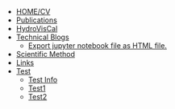 - [HOME/CV]()
- [Publications](Publications/)
- [HydroVisCal](HydroVisCal/)
- [Technical Blogs](TechnicalBlog/)
    - [Export jupyter notebook file as HTML file.](TechnicalBlog/exportIpynbAsHTML)
- [Scientific Method](ScientificMethod/)
- [Links](Links/)
- [Test](#)
    * [Test Info](Test/README.md)
    * [Test1](Test/guide.md)
    * [Test2](Test/GBW.md)


<!-- 每次添加文章，该文件都需要修改 -->